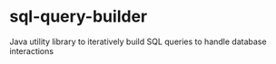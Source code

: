 # sql-query-builder
Java utility library to iteratively build SQL queries to handle database interactions
